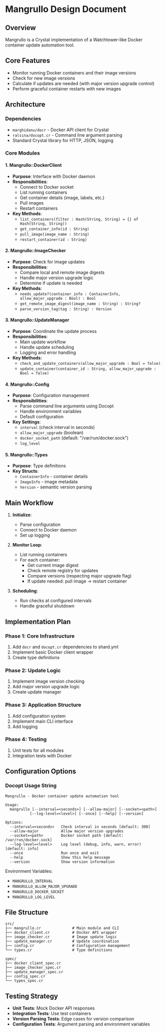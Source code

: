 # Mangrullo Design Document

## Overview
Mangrullo is a Crystal implementation of a Watchtower-like Docker container update automation tool.

## Core Features
- Monitor running Docker containers and their image versions
- Check for new image versions
- Calculate if updates are needed (with major version upgrade control)
- Perform graceful container restarts with new images

## Architecture

### Dependencies
- `marghidanu/docr` - Docker API client for Crystal
- `ralsina/docopt.cr` - Command line argument parsing
- Standard Crystal library for HTTP, JSON, logging

### Core Modules

#### 1. Mangrullo::DockerClient
- **Purpose**: Interface with Docker daemon
- **Responsibilities**:
  - Connect to Docker socket
  - List running containers
  - Get container details (image, labels, etc.)
  - Pull images
  - Restart containers
- **Key Methods**:
  - `list_containers(filter : Hash(String, String) = {} of Hash(String, String))`
  - `get_container_info(id : String)`
  - `pull_image(image_name : String)`
  - `restart_container(id : String)`

#### 2. Mangrullo::ImageChecker
- **Purpose**: Check for image updates
- **Responsibilities**:
  - Compare local and remote image digests
  - Handle major version upgrade logic
  - Determine if update is needed
- **Key Methods**:
  - `needs_update?(container_info : ContainerInfo, allow_major_upgrade : Bool) : Bool`
  - `get_remote_image_digest(image_name : String) : String?`
  - `parse_version_tag(tag : String) : Version`

#### 3. Mangrullo::UpdateManager
- **Purpose**: Coordinate the update process
- **Responsibilities**:
  - Main update workflow
  - Handle update scheduling
  - Logging and error handling
- **Key Methods**:
  - `check_and_update_containers(allow_major_upgrade : Bool = false)`
  - `update_container(container_id : String, allow_major_upgrade : Bool = false)`

#### 4. Mangrullo::Config
- **Purpose**: Configuration management
- **Responsibilities**:
  - Parse command line arguments using Docopt
  - Handle environment variables
  - Default configuration
- **Key Settings**:
  - `interval` (check interval in seconds)
  - `allow_major_upgrade` (boolean)
  - `docker_socket_path` (default: "/var/run/docker.sock")
  - `log_level`

#### 5. Mangrullo::Types
- **Purpose**: Type definitions
- **Key Structs**:
  - `ContainerInfo` - container details
  - `ImageInfo` - image metadata
  - `Version` - semantic version parsing

## Main Workflow

1. **Initialize**:
   - Parse configuration
   - Connect to Docker daemon
   - Set up logging

2. **Monitor Loop**:
   - List running containers
   - For each container:
     - Get current image digest
     - Check remote registry for updates
     - Compare versions (respecting major upgrade flag)
     - If update needed: pull image → restart container

3. **Scheduling**:
   - Run checks at configured intervals
   - Handle graceful shutdown

## Implementation Plan

### Phase 1: Core Infrastructure
1. Add `docr` and `docopt.cr` dependencies to shard.yml
2. Implement basic Docker client wrapper
3. Create type definitions

### Phase 2: Update Logic
1. Implement image version checking
2. Add major version upgrade logic
3. Create update manager

### Phase 3: Application Structure
1. Add configuration system
2. Implement main CLI interface
3. Add logging

### Phase 4: Testing
1. Unit tests for all modules
2. Integration tests with Docker

## Configuration Options

### Docopt Usage String

```
Mangrullo - Docker container update automation tool

Usage:
  mangrullo [--interval=<seconds>] [--allow-major] [--socket=<path>] 
           [--log-level=<level>] [--once] [--help] [--version]

Options:
  --interval=<seconds>   Check interval in seconds [default: 300]
  --allow-major          Allow major version upgrades
  --socket=<path>        Docker socket path [default: /var/run/docker.sock]
  --log-level=<level>    Log level (debug, info, warn, error) [default: info]
  --once                 Run once and exit
  --help                 Show this help message
  --version              Show version information
```

Environment Variables:
- `MANGRULLO_INTERVAL`
- `MANGRULLO_ALLOW_MAJOR_UPGRADE`
- `MANGRULLO_DOCKER_SOCKET`
- `MANGRULLO_LOG_LEVEL`

## File Structure

```
src/
├── mangrullo.cr              # Main module and CLI
├── docker_client.cr          # Docker API wrapper
├── image_checker.cr          # Image update logic
├── update_manager.cr         # Update coordination
├── config.cr                 # Configuration management
└── types.cr                  # Type definitions

spec/
├── docker_client_spec.cr
├── image_checker_spec.cr
├── update_manager_spec.cr
├── config_spec.cr
└── types_spec.cr
```

## Testing Strategy

- **Unit Tests**: Mock Docker API responses
- **Integration Tests**: Use test containers
- **Version Parsing Tests**: Edge cases for version comparison
- **Configuration Tests**: Argument parsing and environment variables